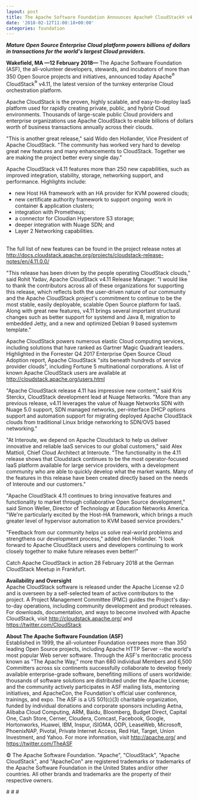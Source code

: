 ```yaml
---
layout: post
title: The Apache Software Foundation Announces Apache® CloudStack® v4.11
date: '2018-02-12T11:00:18+00:00'
categories: foundation
---
```

<div><strong><em>Mature Open Source Enterprise Cloud platform powers billions of dollars in transactions for the world's largest Cloud providers.</em></strong></div> 
  <div> 
    <p><strong>Wakefield, MA —12 February 2018—</strong> The Apache Software Foundation (ASF), the all-volunteer developers, stewards, and incubators of more than 350 Open Source projects and initiatives, announced today Apache<sup>®</sup> CloudStack<sup>®</sup> v4.11, the latest version of the turnkey enterprise Cloud orchestration platform.</p> 
    <p> </p> 
    <p>Apache CloudStack is the proven, highly scalable, and easy-to-deploy IaaS platform used for rapidly creating private, public, and hybrid Cloud environments. Thousands of large-scale public Cloud providers and enterprise organizations use Apache CloudStack to enable billions of dollars worth of business transactions annually across their clouds.</p> 
    <p>&quot;This is another great release,&quot; said Wido den Hollander, Vice President of Apache CloudStack. &quot;The community has worked very hard to develop great new features and many enhancements to CloudStack. Together we are making the project better every single day.&quot;</p> 
    <p>Apache CloudStack v4.11 features more than 250 new capabilities, such as improved integration, stability, storage, networking support, and performance. Highlights include:</p> 
    <p> </p> 
    <ul> 
      <li>new Host HA framework with an HA provider for KVM powered clouds;</li> 
      <li>new certificate authority framework to support ongoing&nbsp; work in container &amp; application clusters;</li> 
      <li>integration with Prometheus;</li> 
      <li>a connector for Cloudian Hyperstore S3 storage;</li> 
      <li>deeper integration with Nuage SDN; and</li> 
      <li>Layer 2 Networking capabilities.</li> 
    </ul> 
    <p> </p> 
    <p><br />The full list of new features can be found in the project release notes at <a href="http://docs.cloudstack.apache.org/projects/cloudstack-release-notes/en/4.11.0.0/">http://docs.cloudstack.apache.org/projects/cloudstack-release-notes/en/4.11.0.0/</a></p> 
    <p>&quot;This release has been driven by the people operating CloudStack clouds,” said Rohit Yadav, Apache CloudStack v4.11 Release Manager. &quot;I would like to thank the contributors across all of these organizations for supporting this release, which reflects both the user-driven nature of our community and the Apache CloudStack project's commitment to continue to be the most stable, easily deployable, scalable Open Source platform for IaaS. Along with great new features, v4.11 brings several important structural changes such as better support for systemd and Java 8, migration to embedded Jetty, and a new and optimized Debian 9 based systemvm template.&quot;</p> 
    <p>Apache CloudStack powers numerous elastic Cloud computing services, including solutions that have ranked as Gartner Magic Quadrant leaders. Highlighted in the Forrester Q4 2017 Enterprise Open Source Cloud Adoption report, Apache CloudStack &quot;sits beneath hundreds of service provider clouds&quot;, including Fortune 5 multinational corporations. A list of known Apache CloudStack users are available at <a href="http://cloudstack.apache.org/users.html">http://cloudstack.apache.org/users.html</a></p> 
    <p>&quot;Apache CloudStack release 4.11 has impressive new content,&quot; said Kris Sterckx, CloudStack development lead at Nuage Networks. &quot;More than any previous release, v4.11 leverages the value of Nuage Networks SDN with Nuage 5.0 support, SDN managed networks, per-interface DHCP options support and automation support for migrating deployed Apache CloudStack clouds from traditional Linux bridge networking to SDN/OVS based networking.&quot;</p> 
    <p>&quot;At Interoute, we depend on Apache Cloudstack to help us deliver innovative and reliable IaaS services to our global customers,&quot; said Alex Mattioli, Chief Cloud Architect at Interoute. &quot;The functionality in the 4.11 release shows that Cloudstack continues to be the most operator-focused IaaS platform available for large service providers, with a development community who are able to quickly develop what the market wants. Many of the features in this release have been created directly based on the needs of Interoute and our customers.&quot;</p> 
    <p>&quot;Apache CloudStack 4.11 continues to bring innovative features and functionality to market through collaborative Open Source development,&quot; said Simon Weller, Director of Technology at Education Networks America. &quot;We're particularly excited by the Host-HA framework, which brings a much greater level of hypervisor automation to KVM based service providers.&quot;</p> 
    <p>&quot;Feedback from our community helps us solve real-world problems and strengthens our development process,&quot; added den Hollander. &quot;I look forward to Apache CloudStack users and developers continuing to work closely together to make future releases even better!&quot;</p> 
    <p>Catch Apache CloudStack in action 28 February 2018 at the German CloudStack Meetup in Frankfurt.</p> 
    <p><strong>Availability and Oversight<br /></strong>Apache CloudStack software is released under the Apache License v2.0 and is overseen by a self-selected team of active contributors to the project. A Project Management Committee (PMC) guides the Project's day-to-day operations, including community development and product releases. For downloads, documentation, and ways to become involved with Apache CloudStack, visit <a href="http://cloudstack.apache.org/">http://cloudstack.apache.org/</a> and <a href="https://twitter.com/CloudStack">https://twitter.com/CloudStack</a></p> 
    <p><strong>About The Apache Software Foundation (ASF)<br /></strong>Established in 1999, the all-volunteer Foundation oversees more than 350 leading Open Source projects, including Apache HTTP Server --the world's most popular Web server software. Through the ASF's meritocratic process known as &quot;The Apache Way,&quot; more than 680 individual Members and 6,500 Committers across six continents successfully collaborate to develop freely available enterprise-grade software, benefiting millions of users worldwide: thousands of software solutions are distributed under the Apache License; and the community actively participates in ASF mailing lists, mentoring initiatives, and ApacheCon, the Foundation's official user conference, trainings, and expo. The ASF is a US 501(c)(3) charitable organization, funded by individual donations and corporate sponsors including Aetna, Alibaba Cloud Computing, ARM, Baidu, Bloomberg, Budget Direct, Capital One, Cash Store, Cerner, Cloudera, Comcast, Facebook, Google, Hortonworks, Huawei, IBM, Inspur, iSIGMA, ODPi, LeaseWeb, Microsoft, PhoenixNAP, Pivotal, Private Internet Access, Red Hat, Target, Union Investment, and Yahoo. For more information, visit <a href="http://apache.org/">http://apache.org/</a> and <a href="https://twitter.com/TheASF">https://twitter.com/TheASF</a></p> 
    <p>© The Apache Software Foundation. &quot;Apache&quot;, &quot;CloudStack&quot;, &quot;Apache CloudStack&quot;, and &quot;ApacheCon&quot; are registered trademarks or trademarks of the Apache Software Foundation in the United States and/or other countries. All other brands and trademarks are the property of their respective owners.</p> 
    <p># # #</p> 
  </div>
